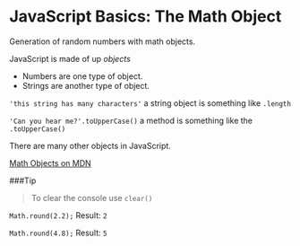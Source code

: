 # JavaScript Basics: The Math Object
Generation of random numbers with math objects. 

JavaScript is made of up _objects_
* Numbers are one type of object.
* Strings are another type of object. 

`'this string has many characters'`
a string object is something like `.length`


`'Can you hear me?'.toUpperCase()` 
a method is something like the `.toUpperCase()`

There are many other objects in JavaScript.

[Math Objects on MDN](https://developer.mozilla.org/en-US/docs/Web/JavaScript/Reference/Global_Objects/Math)

###Tip
>To clear the console use `clear()` 


`Math.round(2.2);`
Result: `2`

`Math.round(4.8);`
Result: `5`


